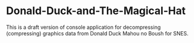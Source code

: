 # Donald-Duck-and-The-Magical-Hat
This is a draft version of console application for decompressing (compressing) graphics data from Donald Duck Mahou no Boush for SNES.
